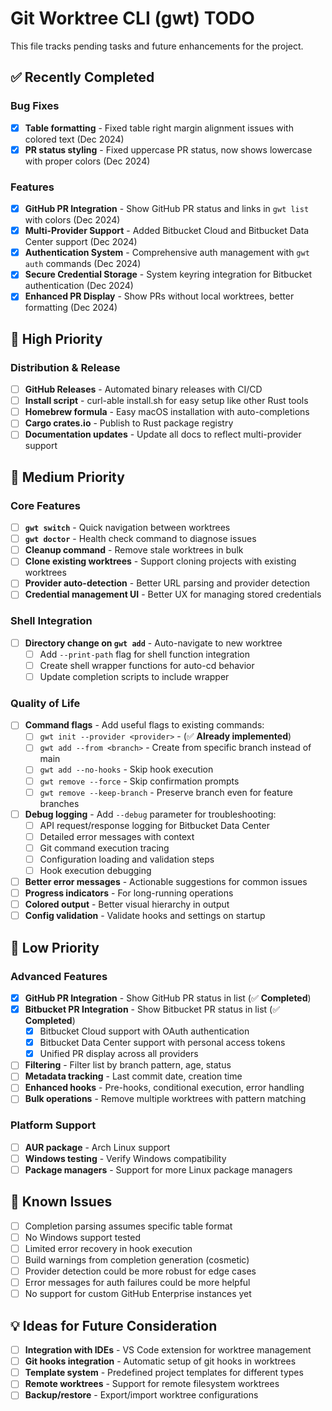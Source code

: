 # Git Worktree CLI (gwt) TODO

This file tracks pending tasks and future enhancements for the project.

## ✅ Recently Completed

### Bug Fixes
- [x] **Table formatting** - Fixed table right margin alignment issues with colored text (Dec 2024)
- [x] **PR status styling** - Fixed uppercase PR status, now shows lowercase with proper colors (Dec 2024)

### Features  
- [x] **GitHub PR Integration** - Show GitHub PR status and links in `gwt list` with colors (Dec 2024)
- [x] **Multi-Provider Support** - Added Bitbucket Cloud and Bitbucket Data Center support (Dec 2024)
- [x] **Authentication System** - Comprehensive auth management with `gwt auth` commands (Dec 2024)
- [x] **Secure Credential Storage** - System keyring integration for Bitbucket authentication (Dec 2024)
- [x] **Enhanced PR Display** - Show PRs without local worktrees, better formatting (Dec 2024)

## 🎯 High Priority

### Distribution & Release
- [ ] **GitHub Releases** - Automated binary releases with CI/CD
- [ ] **Install script** - curl-able install.sh for easy setup like other Rust tools
- [ ] **Homebrew formula** - Easy macOS installation with auto-completions
- [ ] **Cargo crates.io** - Publish to Rust package registry
- [ ] **Documentation updates** - Update all docs to reflect multi-provider support

## 🔧 Medium Priority  

### Core Features
- [ ] **`gwt switch`** - Quick navigation between worktrees
- [ ] **`gwt doctor`** - Health check command to diagnose issues
- [ ] **Cleanup command** - Remove stale worktrees in bulk
- [ ] **Clone existing worktrees** - Support cloning projects with existing worktrees
- [ ] **Provider auto-detection** - Better URL parsing and provider detection
- [ ] **Credential management UI** - Better UX for managing stored credentials

### Shell Integration
- [ ] **Directory change on `gwt add`** - Auto-navigate to new worktree
  - [ ] Add `--print-path` flag for shell function integration
  - [ ] Create shell wrapper functions for auto-cd behavior
  - [ ] Update completion scripts to include wrapper

### Quality of Life
- [ ] **Command flags** - Add useful flags to existing commands:
  - [ ] `gwt init --provider <provider>` - (✅ **Already implemented**)
  - [ ] `gwt add --from <branch>` - Create from specific branch instead of main
  - [ ] `gwt add --no-hooks` - Skip hook execution
  - [ ] `gwt remove --force` - Skip confirmation prompts
  - [ ] `gwt remove --keep-branch` - Preserve branch even for feature branches
- [ ] **Debug logging** - Add `--debug` parameter for troubleshooting:
  - [ ] API request/response logging for Bitbucket Data Center
  - [ ] Detailed error messages with context
  - [ ] Git command execution tracing
  - [ ] Configuration loading and validation steps
  - [ ] Hook execution debugging
- [ ] **Better error messages** - Actionable suggestions for common issues
- [ ] **Progress indicators** - For long-running operations
- [ ] **Colored output** - Better visual hierarchy in output
- [ ] **Config validation** - Validate hooks and settings on startup

## 🚀 Low Priority

### Advanced Features
- [x] **GitHub PR Integration** - Show GitHub PR status in list (✅ **Completed**)
- [x] **Bitbucket PR Integration** - Show Bitbucket PR status in list (✅ **Completed**)
  - [x] Bitbucket Cloud support with OAuth authentication
  - [x] Bitbucket Data Center support with personal access tokens
  - [x] Unified PR display across all providers  
- [ ] **Filtering** - Filter list by branch pattern, age, status
- [ ] **Metadata tracking** - Last commit date, creation time
- [ ] **Enhanced hooks** - Pre-hooks, conditional execution, error handling
- [ ] **Bulk operations** - Remove multiple worktrees with pattern matching

### Platform Support
- [ ] **AUR package** - Arch Linux support
- [ ] **Windows testing** - Verify Windows compatibility
- [ ] **Package managers** - Support for more Linux package managers

## 🐛 Known Issues

- [ ] Completion parsing assumes specific table format
- [ ] No Windows support tested
- [ ] Limited error recovery in hook execution
- [ ] Build warnings from completion generation (cosmetic)
- [ ] Provider detection could be more robust for edge cases
- [ ] Error messages for auth failures could be more helpful
- [ ] No support for custom GitHub Enterprise instances yet

## 💡 Ideas for Future Consideration

- [ ] **Integration with IDEs** - VS Code extension for worktree management
- [ ] **Git hooks integration** - Automatic setup of git hooks in worktrees
- [ ] **Template system** - Predefined project templates for different types
- [ ] **Remote worktrees** - Support for remote filesystem worktrees
- [ ] **Backup/restore** - Export/import worktree configurations